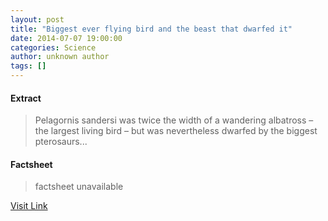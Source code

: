 ```yaml
---
layout: post
title: "Biggest ever flying bird and the beast that dwarfed it"
date: 2014-07-07 19:00:00
categories: Science
author: unknown author
tags: []
---
```



#### Extract
>Pelagornis sandersi was twice the width of a wandering albatross &ndash; the largest living bird &ndash; but was nevertheless dwarfed by the biggest pterosaurs...

#### Factsheet
>factsheet unavailable

[Visit Link](http://feeds.newscientist.com/c/749/f/10897/s/3c42466c/sc/4/l/0L0Snewscientist0N0Carticle0Cdn258560Ebiggest0Eever0Eflying0Ebird0Eand0Ethe0Ebeast0Ethat0Edwarfed0Eit0Bhtml0Dcmpid0FRSS0QNSNS0Q20A120EGLOBAL0Qonline0Enews/story01.htm)


